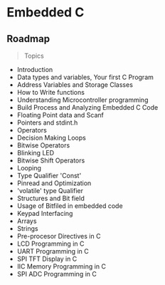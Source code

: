 # Embedded C 
## Roadmap

> Topics
- Introduction 
- Data types and variables, Your first C Program
- Address Variables and Storage Classes
- How to Write functions
- Understanding Microcontroller programming
- Build Process and Analyzing Embedded C Code
- Floating Point data and Scanf
- Pointers and stdint.h
- Operators
- Decision Making Loops
- Bitwise Operators
- Blinking LED
- Bitwise Shift Operators
- Looping
- Type Qualifier 'Const'
- Pinread and Optimization
- 'volatile' type Qualifier
- Structures and Bit field
- Usage of Bitfiled in embedded code
- Keypad Interfacing
- Arrays
- Strings
- Pre-procesor Directives in C
- LCD Programming in C
- UART Programming in C
- SPI TFT Display in C
- IIC  Memory Programming in C
- SPI ADC Programming in C
